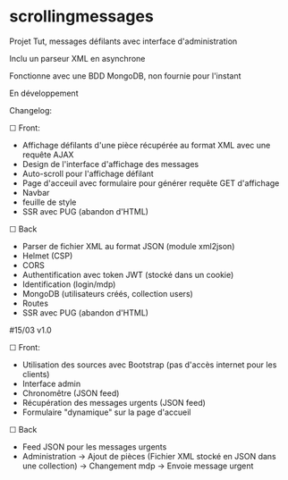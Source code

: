 # scrollingmessages
Projet Tut, messages défilants avec interface d'administration

Inclu un parseur XML en asynchrone

Fonctionne avec une BDD MongoDB, non fournie pour l'instant

En développement

Changelog:

☐ Front:
- Affichage défilants d'une pièce récupérée au format XML avec une requête AJAX
- Design de l'interface d'affichage des messages
- Auto-scroll pour l'affichage défilant
- Page d'acceuil avec formulaire pour générer requête GET d'affichage
- Navbar
- feuille de style
- SSR avec PUG (abandon d'HTML)

☐ Back
- Parser de fichier XML au format JSON (module xml2json)
- Helmet (CSP)
- CORS
- Authentification avec token JWT (stocké dans un cookie)
- Identification (login/mdp)
- MongoDB (utilisateurs créés, collection users)
- Routes
- SSR avec PUG (abandon d'HTML)

#15/03 v1.0

☐ Front:
- Utilisation des sources avec Bootstrap (pas d'accès internet pour les clients)
- Interface admin
- Chronomêtre (JSON feed)
- Récupération des messages urgents (JSON feed)
- Formulaire "dynamique" sur la page d'accueil

☐ Back
- Feed JSON pour les messages urgents
- Administration
   → Ajout de pièces (Fichier XML stocké en JSON dans une collection)
   → Changement mdp
   → Envoie message urgent
